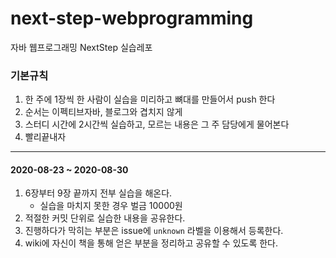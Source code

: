 # next-step-webprogramming
자바 웹프로그래밍 NextStep 실습레포



### 기본규칙
1. 한 주에 1장씩 한 사람이 실습을 미리하고 뼈대를 만들어서 push 한다
2. 순서는 이펙티브자바, 블로그와 겹치지 않게 
3. 스터디 시간에 2시간씩 실습하고, 모르는 내용은 그 주 담당에게 물어본다 
4. 빨리끝내자 

---

#### 2020-08-23 ~ 2020-08-30
1. 6장부터 9장 끝까지 전부 실습을 해온다.  
    - 실습을 마치지 못한 경우 벌금 10000원
2. 적절한 커밋 단위로 실습한 내용을 공유한다.
3. 진행하다가 막히는 부분은 issue에 `unknown` 라벨을 이용해서 등록한다.
4. wiki에 자신이 책을 통해 얻은 부분을 정리하고 공유할 수 있도록 한다.
